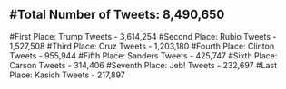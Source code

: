 #Total Number of Tweets: 8,490,650 
---
#First Place: Trump Tweets - 3,614,254
#Second Place: Rubio Tweets - 1,527,508
#Third Place: Cruz Tweets - 1,203,180
#Fourth Place: Clinton Tweets - 955,944
#Fifth Place: Sanders Tweets - 425,747
#Sixth Place: Carson Tweets - 314,406
#Seventh Place: Jeb! Tweets - 232,697
#Last Place: Kasich Tweets - 217,897
